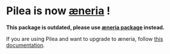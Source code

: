 # Pilea is now [æneria](https://gitlab.com/aeneria/aeneria-app/) !

**This package is outdated, please use [æneria package](https://github.com/YunoHost-Apps/aeneria_ynh) instead.**

If you are using Pilea and want to upgrade to æneria, follow [this documentation](https://docs.aeneria.com/fr/latest/administrateur/pilea_migration.html).
